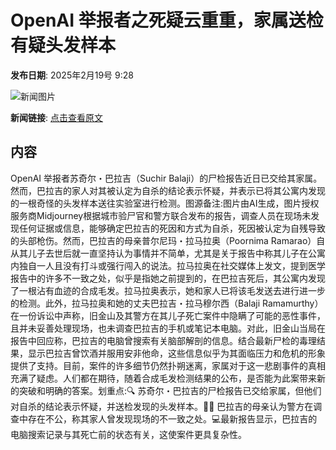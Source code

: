 # ​OpenAI 举报者之死疑云重重，家属送检有疑头发样本

**发布日期**: 2025年2月19号 9:28

![新闻图片](https://pic.chinaz.com/picmap/202304121052180076_0.jpg)

**新闻链接**: [点击查看原文](https://www.aibase.com/zh/news/15492)

## 内容

OpenAI 举报者苏奇尔・巴拉吉（Suchir Balaji）的尸检报告近日已交给其家属。然而，巴拉吉的家人对其被认定为自杀的结论表示怀疑，并表示已将其公寓内发现的一根奇怪的头发样本送往实验室进行检测。图源备注:图片由AI生成，图片授权服务商Midjourney根据城市验尸官和警方联合发布的报告，调查人员在现场未发现任何证据或信息，能够确定巴拉吉的死因和方式为自杀，死因被认定为自残导致的头部枪伤。然而，巴拉吉的母亲普尔尼玛・拉马拉奥（Poornima Ramarao）自从其儿子去世后就一直坚持认为事情并不简单，尤其是关于报告中称其儿子在公寓内独自一人且没有打斗或强行闯入的说法。拉马拉奥在社交媒体上发文，提到医学报告中的许多不一致之处，似乎是指她之前提到的，在巴拉吉死后，其公寓内发现了一根沾有血迹的合成毛发。拉马拉奥表示，她和家人已将该毛发送去进行进一步的检测。此外，拉马拉奥和她的丈夫巴拉吉・拉马穆尔西（Balaji Ramamurthy）在一份诉讼中声称，旧金山及其警方在其儿子死亡案件中隐瞒了可能的恶性事件，且并未妥善处理现场，也未调查巴拉吉的手机或笔记本电脑。对此，旧金山当局在报告中回应称，巴拉吉的电脑曾搜索有关脑部解剖的信息。结合最新尸检的毒理结果，显示巴拉吉曾饮酒并服用安非他命，这些信息似乎为其面临压力和危机的形象提供了支持。目前，案件的许多细节仍然扑朔迷离，家属对于这一悲剧事件的真相充满了疑虑。人们都在期待，随着合成毛发检测结果的公布，是否能为此案带来新的突破和明确的答案。划重点:🔍 苏奇尔・巴拉吉的尸检报告已交给家属，但他们对自杀的结论表示怀疑，并送检发现的头发样本。🕵️‍♂️ 巴拉吉的母亲认为警方在调查中存在不公，称其家人曾发现现场的不一致之处。💻最新报告显示，巴拉吉的电脑搜索记录与其死亡前的状态有关，这使案件更具复杂性。
